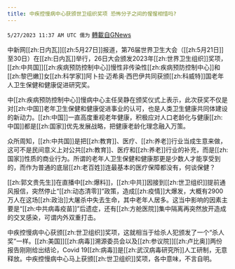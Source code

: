 ```yaml
---
title: 中疾控慢病中心获颁世卫组织奖项 恐怖分子之间的惺惺相惜吗?
---
```

`5/27/2023 11:37 AM UTC 儒为` [轉載自GNews](https://gnews.org/articles/1335624)

中新网[[zh:日内瓦]][[zh:5月27日]]报道，第76届世界卫生大会（[[zh:5月21日]]至30日）在[[zh:日内瓦]]举行，26日大会颁发2023年[[zh:世界卫生组织]]奖项，[[zh:中共国]][[zh:疾病预防控制中心]]慢性非传染性[[zh:疾病预防控制中心]]和[[zh:黎巴嫩]]女[[zh:科学家]]阿卜拉·迈希奥·西巴伊共同获颁[[zh:科威特]]国老年人卫生保健和健康促进研究奖。

  

中[[zh:疾病预防控制中心]]慢病中心主任吴静在颁奖仪式上表示，此次获奖不仅是对[[zh:中国]]老年卫生保健和健康促进事业的认可，也是人类卫生健康共同体建设的新动力。[[zh:中国]]一直高度重视老年健康，积极应对人口老龄化与健康[[zh:中国]]都是[[zh:国家]]优先发展战略，把健康老龄化理念融入万策。

  

众所周知，[[zh:中共国]]是把[[zh:教育]]、医疗、[[zh:养老]]行业当成生意来做，这可不是民间意义上对公共[[zh:教育]]、医疗和[[zh:养老]]行业的补充，而是[[zh:国家]]性质的商业行为。所谓的老年人卫生保健和健康那更是少数人才能享受到的，而作为普通的底层[[zh:老百姓]]连最基本的医疗保障都没有，何谈保健？

  

[[zh:郭文贵先生]]在直播中[[zh:爆料]]，[[zh:中共]]因接到[[zh:世卫组织]]提前通风报信，突然停止“[[zh:动态清零]]”政策，造成[[zh:疫情]]大爆发，大概有2900万人在这场[[zh:政治]]大屠杀中失去生命，其中老年人居多。这当中影响的因素主要是“[[zh:中共病毒疫苗]]”后遗症，还有[[zh:方舱医院]]集中隔离再突然放开造成的交叉感染，可谓内外双重打击。

  

中疾控慢病中心获颁[[zh:世卫组织]]奖项，这就相当于给杀人犯颁发了一个“杀人奖”一样。[[zh:美国]][[zh:病毒]]溯源委员会以及[[zh:参议院]][[zh:卢比奥]]两份报告刚刚给出结论，Covid 19[[zh:病毒]]是[[zh:武汉病毒研究所]]人工研制，无意释放。中疾控慢病中心马上获颁[[zh:世卫组织]]奖项，各中意味，不言自明。

